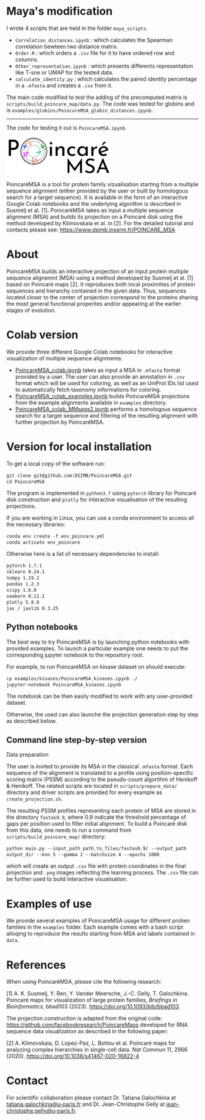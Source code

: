 # Maya's modification
I wrote 4 scripts that are held in the folder `maya_scripts`.
* `Correlation_distances.ipynb` : which calculates the Spearman correlation bewteen two distance matrix.
* `Order.R` : which orders a `.csv` file for it to have ordered row and columns.
* `Other_representation.ipynb` : which presents differents representation like T-sne or UMAP for the tested data.
* `calculate_identity.py` : which calculates the paired identity percentage in a `.mfasta` and creates a `.csv` from it.

The main code modified to test the adding of the precomputed matrix is `scripts/build_poincare_map/data.py`.
The code was tested for globins and is `examples/globins/PoincareMSA_globin_distances.ipynb`.

---------------------------------------------------------------------------------------------------------------------------

The code for testing it out is `PoincareMSA.ipynb`.

<img src=".github/PoincareMSA_small_logo.png" alt="PoincareMSA logo" style="height: 100px;"/>
     
PoincaréMSA is a tool for protein family vizualisation starting from a multiple sequence alignment (either provided by the user or built by homologous search for a target sequence). It is available in the form of an interactive Google Colab notebooks and the underlying algorithm is described in Susmelj et al. [1]. PoincaréMSA takes as input a multiple sequence alignment (MSA) and builds its projection on a Poincaré disk using the method developed by Klimovskaia et al. in [2]. For the detailed tutorial and contacts please see: https://www.dsimb.inserm.fr/POINCARE_MSA

# About
PoincareMSA builds an interactive projection of an input protein multiple sequence alignemnt (MSA) using a method developed by Susmelj et al. [1] based on Poincaré maps [2]. It reproduces both local proximities of protein sequences and hierarchy contained in the given data. Thus, sequences located closer to the center of projection correspond to the proteins sharing the most general functional properites and/or appearing at the earlier stages of evolution.

# Colab version
We provide three different Google Colab notebooks for interactive visualization of multiple sequence alignments:
* [PoincareMSA_colab.ipynb](https://colab.research.google.com/github/DSIMB/PoincareMSA/blob/master/PoincareMSA_colab.ipynb) takes as input a MSA in `.mfasta` format provided by a user. The user can also provide an annotation in `.csv` format which will be used for coloring, as well as an UniProt IDs list used to automatically fetch taxonomy informations for coloring.
* [PoincareMSA_colab_examples.ipynb](https://colab.research.google.com/github/DSIMB/PoincareMSA/blob/master/PoincareMSA_colab_examples.ipynb) builds PoincareMSA projections from the example alignments available in `examples` directory.
* [PoincareMSA_colab_MMseqs2.ipynb](https://colab.research.google.com/github/DSIMB/PoincareMSA/blob/master/PoincareMSA_colab_MMseqs2.ipynb) performs a homologous sequence search for a target sequence and filtering of the resulting alignment with further projection by PoincaréMSA.

# Version for local installation

To get a local copy of the software run:

```
git clone git@github.com:DSIMB/PoincareMSA.git
cd PoincareMSA
```

The program is implemented in `python3.7` using `pytorch` library for Poincaré disk construction and `plotly` for interactive visualisation of the resulting projections.

If you are working in Linux, you can use a conda environment to access all the necessary libraries:

```
conda env create -f env_poincare.yml
conda activate env_poincare
```
Otherwise here is a list of necessary dependencies to install:

```
pytorch 1.7.1
sklearn 0.24.1
numpy 1.19.2
pandas 1.2.3
scipy 1.6.0
seaborn 0.11.1
plotly 5.8.0
jax / jaxlib 0.3.25
```

## Python notebooks

The best way to try PoincaréMSA is by launching python notebooks with provided examples. To launch a particular example one needs to put the corresponding jupyter notebook to the repository root.

For example, to run PoincaréMSA on kinase dataset on should execute:

```
cp examples/kinases/PoincareMSA_kinases.ipynb ./
jupyter-notebook PoincareMSA_kinases.ipynb
```
The notebook can be then easily modified to work with any user-provided dataset.


Otherwise, the used can also launche the projection generation step by step as described below.

## Command line step-by-step version

Data preparation

The user is invited to provide its MSA in the classical `.mfasta` format. Each sequence of the alignment is translated to a profile using position-specific scoring matrix (PSSM) according to the pseudo-count algortihm of Henikoff & Henikoff. The related scripts are located in `scripts/prepare_data/` directory and driver scripts are provided for every example as `create_projection.sh`.

The resulting PSSM profiles representing each protein of MSA are stored in the directory `fastas0.9`, where 0.9 indicate the threshold percentage of gaps per position used to filter initial alignment. To build a Poincaré disk from this data, one needs to run a command from `scripts/build_poincare_map/` directory:

```
python main.py --input_path path_to_files/fastas0.9/ --output_path output_dir --knn 5 --gamma 2 --batchsize 4 --epochs 1000
```
which will create an output `.csv` file with protein coordinates in the final projection and `.png` images reflecting the learning process. The `.csv` file can be further used to build interactive visualisation.


# Examples of use
We provide several examples of PoincareMSA usage for different protien families in the `examples` folder. Each example comes with a bash script alloqing to reproduce the results starting from MSA and labels contained in `data`.

# References
When using PoincaréMSA, please cite the following research: 

[1] A. K. Susmelj, Y. Ren, Y. Vander Meersche, J.-C. Gelly, T. Galochkina. Poincaré maps for visualization of large protein families, _Briefings in Bioinformatics_, bbad103 (2023). https://doi.org/10.1093/bib/bbad103

The projection construction is adapted from the original code: https://github.com/facebookresearch/PoincareMaps developed for RNA sequence data visualization as described in the following paper:

[2] A. Klimovskaia, D. Lopez-Paz, L. Bottou et al. Poincaré maps for analyzing complex hierarchies in single-cell data. _Nat Commun_ 11, 2966 (2020). https://doi.org/10.1038/s41467-020-16822-4

# Contact
For scientific collaboration please contact Dr. Tatiana Galochkina at tatiana.galochkina@u-paris.fr and Dr. Jean-Christophe Gelly at jean-christophe.gelly@u-paris.fr.
